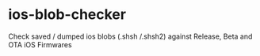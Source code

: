 # ios-blob-checker
Check saved / dumped ios blobs (.shsh /.shsh2) against Release, Beta and OTA iOS Firmwares
